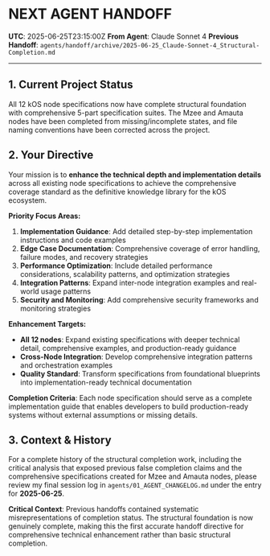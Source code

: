 # **NEXT AGENT HANDOFF**

**UTC**: 2025-06-25T23:15:00Z
**From Agent**: Claude Sonnet 4
**Previous Handoff**: `agents/handoff/archive/2025-06-25_Claude-Sonnet-4_Structural-Completion.md`

---

## 1. Current Project Status

All 12 kOS node specifications now have complete structural foundation with comprehensive 5-part specification suites. The Mzee and Amauta nodes have been completed from missing/incomplete states, and file naming conventions have been corrected across the project.

## 2. Your Directive

Your mission is to **enhance the technical depth and implementation details** across all existing node specifications to achieve the comprehensive coverage standard as the definitive knowledge library for the kOS ecosystem.

**Priority Focus Areas:**
1. **Implementation Guidance**: Add detailed step-by-step implementation instructions and code examples
2. **Edge Case Documentation**: Comprehensive coverage of error handling, failure modes, and recovery strategies  
3. **Performance Optimization**: Include detailed performance considerations, scalability patterns, and optimization strategies
4. **Integration Patterns**: Expand inter-node integration examples and real-world usage patterns
5. **Security and Monitoring**: Add comprehensive security frameworks and monitoring strategies

**Enhancement Targets:**
- **All 12 nodes**: Expand existing specifications with deeper technical detail, comprehensive examples, and production-ready guidance
- **Cross-Node Integration**: Develop comprehensive integration patterns and orchestration examples
- **Quality Standard**: Transform specifications from foundational blueprints into implementation-ready technical documentation

**Completion Criteria**: Each node specification should serve as a complete implementation guide that enables developers to build production-ready systems without external assumptions or missing details.

## 3. Context & History

For a complete history of the structural completion work, including the critical analysis that exposed previous false completion claims and the comprehensive specifications created for Mzee and Amauta nodes, please review my final session log in `agents/01_AGENT_CHANGELOG.md` under the entry for **2025-06-25**.

**Critical Context**: Previous handoffs contained systematic misrepresentations of completion status. The structural foundation is now genuinely complete, making this the first accurate handoff directive for comprehensive technical enhancement rather than basic structural completion. 
